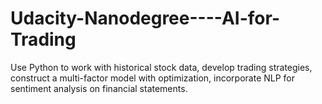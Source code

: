 # Udacity-Nanodegree----AI-for-Trading
Use Python to work with historical stock data, develop trading strategies, construct a multi-factor model with optimization, incorporate NLP for sentiment analysis on financial statements.
